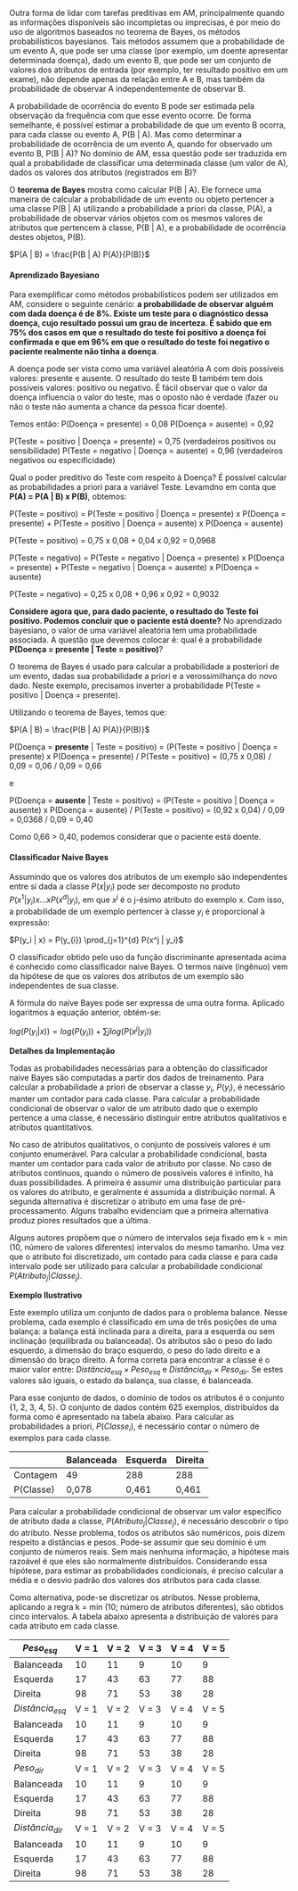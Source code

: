 Outra forma de lidar com tarefas preditivas em AM, principalmente quando as informações disponíveis são incompletas ou imprecisas, é por meio do uso de algoritmos baseados no teorema de Bayes, os métodos probabilísticos bayesianos. Tais métodos assumem que a probabilidade de um evento A, que pode ser uma classe (por exemplo, um doente apresentar determinada doença), dado um evento B, que pode ser um conjunto de valores dos atributos de entrada (por exemplo, ter resultado positivo em um exame), não depende apenas da relação entre A e B, mas também da probabilidade de observar A independentemente de observar B.

A probabilidade de ocorrência do evento B pode ser estimada pela observação da frequência com que esse evento ocorre. De forma semelhante, é possível estimar a probabilidade de que um evento B ocorra, para cada classe ou evento A, P(B | A). Mas como determinar a probabilidade de ocorrência de um evento A, quando for observado um evento B, P(B | A)? No domínio de AM, essa questão pode ser traduzida em qual a probabilidade de classificar uma determinada classe (um valor de A), dados os valores dos atributos (registrados em B)? 

O **teorema de Bayes** mostra como calcular P(B | A). Ele fornece uma maneira de calcular a probabilidade de um evento ou objeto pertencer a uma classe P(B | A) utilizando a probabilidade a priori da classe, P(A), a probabilidade de observar vários objetos com os mesmos valores de atributos que pertencem à classe, P(B | A), e a probabilidade de ocorrência destes objetos, P(B).

$P(A | B) = \frac{P(B | A) P(A)}{P(B)}$ 

#### Aprendizado Bayesiano

Para exemplificar como métodos probabilísticos podem ser utilizados em AM, considere o seguinte cenário: **a probabilidade de observar alguém com dada doença é de 8%. Existe um teste para o diagnóstico dessa doença, cujo resultado possui um grau de incerteza. É sabido que em 75% dos casos em que o resultado do teste foi positivo a doença foi confirmada e que em 96% em que o resultado do teste foi negativo o paciente realmente não tinha a doença**.

A doença pode ser vista como uma variável aleatória A com dois possíveis valores: presente e ausente. O resultado do teste B também tem dois possíveis valores: positivo ou negativo. É fácil observar que o valor da doença influencia o valor do teste, mas o oposto não é verdade (fazer ou não o teste não aumenta a chance da pessoa ficar doente).

Temos então:
P(Doença = presente) = 0,08
P(Doença = ausente) = 0,92

P(Teste = positivo | Doença = presente) = 0,75 (verdadeiros positivos ou sensibilidade)
P(Teste = negativo | Doença = ausente) = 0,96 (verdadeiros negativos ou especificidade)

Qual o poder preditivo do Teste com respeito à Doença? É possível calcular as probabilidades a priori para a variável Teste. Levamdno em conta que **P(A) = P(A | B) x P(B)**, obtemos:

P(Teste = positivo) = P(Teste = positivo | Doença = presente) x P(Doença = presente) +
                 P(Teste = positivo | Doença = ausente) x P(Doença = ausente)

P(Teste = positivo) = 0,75 x 0,08 + 0,04 x 0,92 = 0,0968

P(Teste = negativo) = P(Teste = negativo | Doença = presente) x P(Doença = presente) +
                 P(Teste = negativo | Doença = ausente) x P(Doença = ausente) 

P(Teste = negativo) = 0,25 x 0,08 + 0,96 x 0,92 = 0,9032

**Considere agora que, para dado paciente, o resultado do Teste foi positivo. Podemos concluir que o paciente está doente?** No aprendizado bayesiano, o valor de uma variável aleatória tem uma probabilidade associada. A questão que devemos colocar é: qual é a probabilidade **P(Doença = presente | Teste = positivo)**?

O teorema de Bayes é usado para calcular a probabilidade a posteriori de um evento, dadas sua probabilidade a priori e a verossimilhança do novo dado. Neste exemplo, precisamos inverter a probabilidade P(Teste = positivo | Doença = presente).

Utilizando o teorema de Bayes, temos que:

$P(A | B) = \frac{P(B | A) P(A)}{P(B)}$ 

P(Doença = **presente** | Teste = positivo) = (P(Teste = positivo | Doença = presente) x P(Doença = presente) / P(Teste = positivo) = (0,75 x 0,08) / 0,09 = 0,06 / 0,09 = 0,66

e

P(Doença = **ausente** | Teste = positivo) = (P(Teste = positivo | Doença = ausente) x P(Doença = ausente) / P(Teste = positivo) = (0,92 x 0,04) / 0,09 = 0,0368 / 0,09 = 0,40

Como 0,66 > 0,40, podemos considerar que o paciente está doente.

#### Classificador Naive Bayes

Assumindo que os valores dos atributos de um exemplo são independentes entre si dada a classe $P(x | y_{i})$ pode ser decomposto no produto $P(x^{1} | y_{i}) x ... x P(x^{d} | y_{i})$, em que $x^j$ é o j-ésimo atributo do exemplo x. Com isso, a probabilidade de um exemplo pertencer à classe $y_i$ é proporcional à expressão:

$P(y_i | x) = P(y_{i})  \prod_{j=1}^{d} P(x^j | y_i)$ 

O classificador obtido pelo uso da função discriminante apresentada acima é conhecido como classificador naive Bayes. O termos naive (ingênuo) vem da hipótese de que os valores dos atributos de um exemplo são independentes de sua classe.

A fórmula do naive Bayes pode ser expressa de uma outra forma. Aplicado logaritmos à equação anterior, obtém-se:

$log(P(y_i | x)) = log(P(y_i)) + \sum{j}{} log(P(x^j | y_i))$

**Detalhes da Implementação**

Todas as probabilidades necessárias para a obtenção do classificador naive Bayes são computadas a partir dos dados de treinamento. Para calcular a probabilidade a priori de observar a classe $y_i$, $P(y_i)$, é necessário manter um contador para cada classe. Para calcular a probabilidade condicional de observar o valor de um atributo dado que o exemplo pertence a uma classe, é necessário distinguir entre atributos qualitativos e atributos quantitativos.

No caso de atributos qualitativos, o conjunto de possíveis valores é um conjunto enumerável. Para calcular a probabilidade condicional, basta manter um contador para cada valor de atributo por classe. No caso de atributos contínuos, quando o número de possíveis valores é infinito, há duas possibilidades. A primeira é assumir uma distribuição particular para os valores do atributo, e geralmente é assumida a distribuição normal. A segunda alternativa é discretizar o atributo em uma fase de pré-processamento. Alguns trabalho evidenciam que a primeira alternativa produz piores resultados que a última.

Alguns autores propõem que o número de intervalos seja fixado em k = min (10, número de valores diferentes) intervalos do mesmo tamanho. Uma vez que o atributo foi discretizado, um contado para cada classe e para cada intervalo pode ser utilizado para calcular a probabilidade condicional $P(Atributo_j | Classe_j)$.

**Exemplo Ilustrativo**

Este exemplo utiliza um conjunto de dados para o problema balance. Nesse problema, cada exemplo é classificado em uma de três posições de uma balança: a balança está inclinada para a direita, para a esquerda ou sem inclinação (equilibrada ou balanceada). Os atributos são o peso do lado esquerdo, a dimensão do braço esquerdo, o peso do lado direito e a dimensão do braço direito. A forma correta para encontrar a classe é o maior valor entre: $Distância_{esq} \times Peso_{esq}$  e $Distância_{dir} \times Peso_{dir}$. Se estes valores são iguais, o estado da balança, sua classe, é balanceada.

Para esse conjunto de dados, o domínio de todos os atributos é o conjunto {1, 2, 3, 4, 5}. O conjunto de dados contém 625 exemplos, distribuídos da forma como é apresentado na tabela abaixo. Para calcular as probabilidades a priori, $P(Classe_i)$, é necessário contar o número de exemplos para cada classe.

|           | Balanceada | Esquerda | Direita |
| --------- | ---------- | -------- | ------- |
| Contagem  | 49         | 288      | 288     |
| P(Classe) | 0,078      | 0,461    | 0,461   |

Para calcular a probabilidade condicional de observar um valor específico de atributo dada a classe, $P(Atributo_j | Classe_j)$, é necessário descobrir o tipo do atributo. Nesse problema, todos os atributos são numéricos, pois dizem respeito a distâncias e pesos. Pode-se assumir que seu domínio é um conjunto de números reais. Sem mais nenhuma informação, a hipótese mais razoável é que eles são normalmente distribuídos. Considerando essa hipótese, para estimar as probabilidades condicionais, é preciso calcular a média e o desvio padrão dos valores dos atributos para cada classe.

Como alternativa, pode-se discretizar os atributos. Nesse problema, aplicando a regra k = min (10; número de atributos diferentes), são obtidos cinco intervalos. A tabela abaixo apresenta a distribuição de valores para cada atributo em cada classe.


| $Peso_{esq}$      | V = 1 | V = 2 | V = 3 | V = 4 | V = 5 |
| ----------------- | ----- | ----- | ----- | ----- | ----- |
| Balanceada        | 10    | 11    | 9     | 10    | 9     |
| Esquerda          | 17    | 43    | 63    | 77    | 88    |
| Direita           | 98    | 71    | 53    | 38    | 28    |
| $Distância_{esq}$ | V = 1 | V = 2 | V = 3 | V = 4 | V = 5 |
| Balanceada        | 10    | 11    | 9     | 10    | 9     |
| Esquerda          | 17    | 43    | 63    | 77    | 88    |
| Direita           | 98    | 71    | 53    | 38    | 28    |
| $Peso_{dir}$      | V = 1 | V = 2 | V = 3 | V = 4 | V = 5 |
| Balanceada        | 10    | 11    | 9     | 10    | 9     |
| Esquerda          | 17    | 43    | 63    | 77    | 88    |
| Direita           | 98    | 71    | 53    | 38    | 28    |
| $Distância_{dir}$ | V = 1 | V = 2 | V = 3 | V = 4 | V = 5 |
| Balanceada        | 10    | 11    | 9     | 10    | 9     |
| Esquerda          | 17    | 43    | 63    | 77    | 88    |
| Direita           | 98    | 71    | 53    | 38    | 28    |




